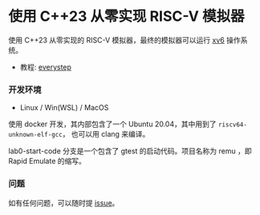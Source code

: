 # 使用 C++23 从零实现 RISC-V 模拟器

使用 C++23 从零实现的 RISC-V 模拟器，最终的模拟器可以运行 [xv6](https://pdos.csail.mit.edu/6.828/2012/xv6.html) 操作系统。

- 教程: [everystep](https://github.com/weijiew/everystep)

### 开发环境

- Linux / Win(WSL) / MacOS

使用 docker 开发，其内部包含了一个 Ubuntu 20.04，其中用到了 `riscv64-unknown-elf-gcc`， 也可以用 clang 来编译。

lab0-start-code 分支是一个包含了 gtest 的启动代码。项目名称为 remu ，即 Rapid Emulate 的缩写。

### 问题

如有任何问题，可以随时提 [issue](https://github.com/weijiew/crvemu/issues)。